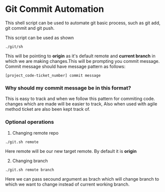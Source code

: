 # Git Commit Automation
This shell script can be used to automate git basic process, such as git add, git commit and git push.

This script can be used as shown

```
./git/sh
```
This will be pointing to **origin** as it's default remote and **current branch** in which we are making changes.This will be prompting you commit message. Commit message should have message pattern as follows: 

```
[project_code-ticket_number] commit message
```

### Why should my commit message be in this format?
This is easy to track and when we follow this pattern for commiting code. changes which are made will be easier to track, Also when used with agile method ticket are also been kept track of.

### Optional operations
1. Changing remote repo
```
./git.sh remote
```
Here remote will be our new target remote. By default it is **origin**

2. Changing branch
```
./git.sh remote branch
```
Here we can pass secound argument as brach which will change branch to which we want to change instead of current working branch.
